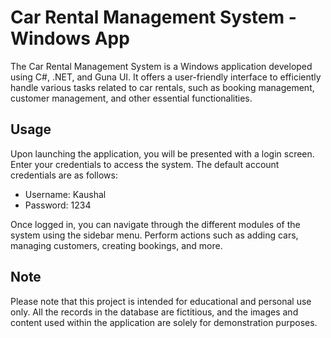# Car Rental Management System - Windows App

The Car Rental Management System is a Windows application developed using C#, .NET, and Guna UI. It offers a user-friendly interface to efficiently handle various tasks related to car rentals, such as booking management, customer management, and other essential functionalities.

## Usage

Upon launching the application, you will be presented with a login screen. Enter your credentials to access the system. The default account credentials are as follows:

- Username: Kaushal
- Password: 1234

Once logged in, you can navigate through the different modules of the system using the sidebar menu. Perform actions such as adding cars, managing customers, creating bookings, and more.

## Note

Please note that this project is intended for educational and personal use only. All the records in the database are fictitious, and the images and content used within the application are solely for demonstration purposes.
